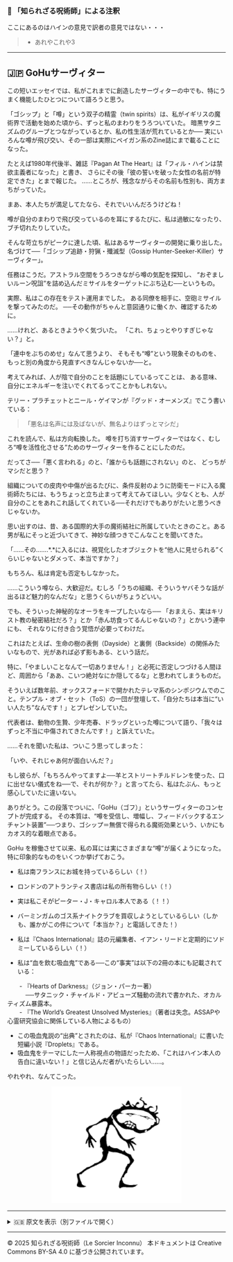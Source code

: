 ### 🐌 「知られざる呪術師」による注釈

ここにあるのはハインの意見で訳者の意見ではない・・・
>- あれやこれや3

---

## 🇯🇵 GoHuサーヴィター

この短いエッセイでは、私がこれまでに創造したサーヴィターの中でも、特にうまく機能したひとつについて語ろうと思う。

「ゴシップ」と「噂」という双子の精霊（twin spirits）は、私がイギリスの魔術界で活動を始めた頃から、ずっと私のまわりをうろついていた。
暗黒サタニズムのグループとつながっているとか、私の性生活が荒れているとか──
実にいろんな噂が飛び交い、その一部は実際にペイガン系のZine誌にまで載ることになった。

たとえば1980年代後半、雑誌『Pagan At The Heart』は「フィル・ハインは禁欲主義者になった」と書き、
さらにその後「彼の誓いを破った女性の名前が特定できた」とまで報じた。
……ところが、残念ながらその名前も性別も、両方まちがっていた。

まあ、本人たちが満足してたなら、それでいいんだろうけどね！

噂が自分のまわりで飛び交っているのを耳にするたびに、私は過敏になったり、ブチ切れたりしていた。

そんな苛立ちがピークに達した頃、私はあるサーヴィターの開発に乗り出した。
名づけて──「ゴシップ追跡・狩猟・殲滅型（Gossip Hunter-Seeker-Killer）サーヴィター」。

任務はこうだ。アストラル空間をうろつきながら噂の気配を探知し、
“おぞましいルーン呪詛”を詰め込んだミサイルをターゲットにぶち込む──というもの。

実際、私はこの存在をテスト運用までした。
ある同僚を相手に、空砲ミサイルを撃ってみたのだ。
──その動作がちゃんと意図通りに働くか、確認するために。

……けれど、あるときようやく気づいた。
「これ、ちょっとやりすぎじゃない？」と。

「連中をぶちのめせ」なんて思うより、
そもそも“噂”という現象そのものを、もっと別の角度から見直すべきなんじゃないか──と。

考えてみれば、人が陰で自分のことを話題にしているってことは、
ある意味、自分にエネルギーを注いでくれてるってことかもしれない。

テリー・プラチェットとニール・ゲイマンが『グッド・オーメンズ』でこう書いている：

>「悪名は名声には及ばないが、無名よりはずっとマシだ」

これを読んで、私は方向転換した。
噂を打ち消すサーヴィターではなく、むしろ“噂を活性化させる”ためのサーヴィターを作ることにしたのだ。

だってさ──「悪く言われる」のと、「誰からも話題にされない」のと、
どっちがマシだと思う？

組織についての皮肉や中傷が出るたびに、条件反射のように防衛モードに入る魔術師たちには、もうちょっと立ち止まって考えてみてほしい。少なくとも、人が自分のことをあれこれ話してくれている──それだけでもありがたいと思うべきじゃないか。

思い出すのは、昔、ある国際的大手の魔術結社に所属していたときのこと。ある男が私にそっと近づいてきて、神妙な顔つきでこんなことを聞いてきた。

「……その…….*.*に入るには、視覚化したオブジェクトを“他人に見せられる”くらいじゃないとダメって、本当ですか？」

もちろん、私は肯定も否定もしなかった。

……こういう噂なら、大歓迎だ。むしろ「うちの組織、そういうヤバそうな話が出るほど魅力的なんだな」と思うくらいがちょうどいい。

でも、そういった神秘的なオーラをキープしたいなら──
「おまえら、実はキリスト教の秘密結社だろ？」とか「赤ん坊食ってるんじゃないの？」とかいう連中にも、
それなりに付き合う覚悟が必要ってわけだ。

これはたとえば、生命の樹の表側（Dayside）と裏側（Backside）の関係みたいなもので、光があれば必ず影もある、という話だ。

特に、「やましいことなんて一切ありません！」と必死に否定しつづける人間ほど、周囲から「ああ、こいつ絶対なにか隠してるな」と思われてしまうものだ。

そういえば数年前、オックスフォードで開かれたテレマ系のシンポジウムでのこと。テンプル・オブ・セット（ToS）の一団が登壇して、「自分たちは本当に“いい人たち”なんです！」とプレゼンしていた。

代表者は、動物の生贄、少年売春、ドラッグといった噂について語り、「我々はずっと不当に中傷されてきたんです！」と訴えていた。

……それを聞いた私は、ついこう思ってしまった：

「いや、それじゃあ何が面白いんだ？」

もし彼らが、「もちろんやってますよ──羊とストリートチルドレンを使った、口に出せない儀式をね──で、それが何か？」と言ってたら、私はたぶん、もっと感心していたに違いない。

ありがとう。この段落でついに、「GoHu（ゴフ）」というサーヴィターのコンセプトが完成する。
その本質は、“噂を受信し、増幅し、フィードバックするエンチャント装置”──つまり、ゴシップ＝無償で得られる魔術効果という、いかにもカオス的な着眼点である。

GoHu を稼働させて以来、私の耳には実にさまざまな“噂”が届くようになった。特に印象的なものをいくつか挙げておこう。

- 私は南フランスにお城を持っているらしい（！）

- ロンドンのアトランティス書店は私の所有物らしい（！）

- 実は私こそがピーター・J・キャロル本人である（！！）

- バーミンガムのゴス系ナイトクラブを買収しようとしているらしい（しかも、誰かがこの件について「本当か？」と電話してきた！）

- 私は『Chaos International』誌の元編集者、イアン・リードと定期的にソドミーしているらしい（！）

- 私は“血を飲む吸血鬼”である──この“事実”は以下の2冊の本にも記載されている：<br>

　　- 『Hearts of Darkness』（ジョン・パーカー著）<br>
　　　──サタニック・チャイルド・アビューズ騒動の流れで書かれた、オカルティズム暴露本。<br>
　　- 『The World’s Greatest Unsolved Mysteries』（著者は失念。ASSAPや心霊研究協会に関係している人物によるもの）<br>

- この吸血鬼説の“出典”とされたのは、私が『Chaos International』に書いた短編小説『Droplets』である。
- 吸血鬼をテーマにした一人称視点の物語だったため、「これはハイン本人の告白に違いない！」と信じ込んだ者がいたらしい……。

やれやれ、なんてこった。

<div align="center">
  <img src="hine_evocation_pic_001.png" width="300">
</div>

---

<details>
<summary>🇬🇧 原文を表示（別ファイルで開く）</summary>

🔗 [原文を読む 04_gohu_servitor_en.md](04_gohu_servitor_en.md)

</details>

---

© 2025 知られざる呪術師（Le Sorcier Inconnu）
本ドキュメントは Creative Commons BY-SA 4.0 に基づき公開されています。
